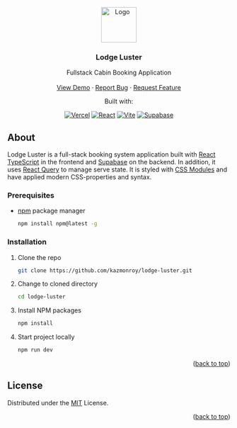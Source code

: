 <a name="readme-top"></a>

<div align="center">
  <a href="https://github.com/kazmonroy/spire">
    <img src="/public/logo.svg" alt="Logo" width="80" height="80">
  </a>

 <h3 align="center">Lodge Luster</h3>
  <p align="center">
   Fullstack Cabin Booking Application
    <br />
    <br />
   <a href="https://lodge-luster.vercel.app/">View Demo</a>
    ·
    <a href="https://github.com/kazmonroy/lodge-luster/issues">Report Bug</a>
    ·
    <a href="https://github.com/kazmonroy/lodge-luster/issues">Request Feature</a>
  </p>
</div>

<p align="center">
  Built with:
</p>
<p align="center">
    <a href="https://vercel.com/"><img src="https://img.shields.io/badge/Vercel-v.32-2181C1?&logo=vercel" alt="Vercel"></a>
    <a href="https://react.dev/"><img src="https://img.shields.io/badge/React-v.18-2181C1?&logo=react&logoColor=white" alt="React"></a>
    <a href="https://tanstack.com/query/v3/"><img src="https://img.shields.io/badge/react_query-v.4-2181C1?&logo=react&logoColor=white" alt="Vite"></a>
    <a href="https://supabase.com/"><img src="https://img.shields.io/badge/supabase-v.1-2181C1?&logo=supabase&logoColor=white" alt="Supabase"></a>
</p>

## About

Lodge Luster is a full-stack booking system application built with [React TypeScript](https://react.dev/) in the frontend and [Supabase](https://supabase.com/) on the backend. In addition, it uses [React Query](https://tanstack.com/query/v3/docs/framework/react/overview) to manage serve state. It is styled with [CSS Modules](https://github.com/css-modules/css-modules) and have applied modern CSS-properties and syntax.

### Prerequisites

- [npm](https://pip.pypa.io/en/stable/) package manager

  ```sh
  npm install npm@latest -g
  ```

### Installation

1. Clone the repo

   ```sh
   git clone https://github.com/kazmonroy/lodge-luster.git
   ```

2. Change to cloned directory

   ```sh
   cd lodge-luster
   ```

3. Install NPM packages

   ```sh
   npm install
   ```

4. Start project locally

   ```sh
   npm run dev
   ```

<p align="right">(<a href="#readme-top">back to top</a>)</p>

## License

Distributed under the [MIT](https://choosealicense.com/licenses/mit/) License.

<p align="right">(<a href="#readme-top">back to top</a>)</p>

